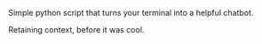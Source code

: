 Simple python script that turns your terminal into a helpful chatbot. 

Retaining context, before it was cool.
